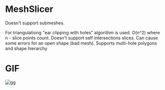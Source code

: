 # MeshSlicer
Doesn't support submeshes.

For triangulationg "ear clipping with holes" algorithm is used. O(n^2) where n - slice points count.
Doesn't support self intersections slices.
Can cause some errors for an open shape (bad mesh).
Supports multi-hole polygons and shape hierarchy

# GIF
![gg](https://user-images.githubusercontent.com/30340548/120530991-c7fbe280-c3e6-11eb-89cc-e035ce851ea1.gif)
